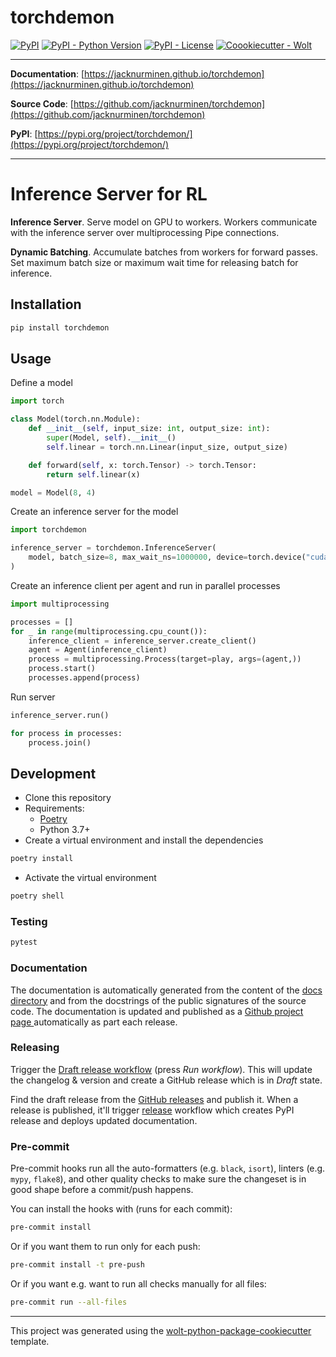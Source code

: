 # torchdemon

[![PyPI](https://img.shields.io/pypi/v/torchdemon?style=flat-square)](https://pypi.python.org/pypi/torchdemon/)
[![PyPI - Python Version](https://img.shields.io/pypi/pyversions/torchdemon?style=flat-square)](https://pypi.python.org/pypi/torchdemon/)
[![PyPI - License](https://img.shields.io/pypi/l/torchdemon?style=flat-square)](https://pypi.python.org/pypi/torchdemon/)
[![Coookiecutter - Wolt](https://img.shields.io/badge/cookiecutter-Wolt-00c2e8?style=flat-square&logo=cookiecutter&logoColor=D4AA00&link=https://github.com/woltapp/wolt-python-package-cookiecutter)](https://github.com/woltapp/wolt-python-package-cookiecutter)


---

**Documentation**: [https://jacknurminen.github.io/torchdemon](https://jacknurminen.github.io/torchdemon)

**Source Code**: [https://github.com/jacknurminen/torchdemon](https://github.com/jacknurminen/torchdemon)

**PyPI**: [https://pypi.org/project/torchdemon/](https://pypi.org/project/torchdemon/)

---

# Inference Server for RL

__Inference Server__. Serve model on GPU to workers. Workers communicate with the inference server over
multiprocessing Pipe connections.

__Dynamic Batching__. Accumulate batches from workers for forward passes. Set maximum batch size or maximum wait time
for releasing batch for inference.


## Installation

```sh
pip install torchdemon
```

## Usage

Define a model
```python
import torch

class Model(torch.nn.Module):
    def __init__(self, input_size: int, output_size: int):
        super(Model, self).__init__()
        self.linear = torch.nn.Linear(input_size, output_size)

    def forward(self, x: torch.Tensor) -> torch.Tensor:
        return self.linear(x)

model = Model(8, 4)
```

Create an inference server for the model

```python
import torchdemon

inference_server = torchdemon.InferenceServer(
    model, batch_size=8, max_wait_ns=1000000, device=torch.device("cuda:0")
)
```

Create an inference client per agent and run in parallel processes
```python
import multiprocessing

processes = []
for _ in range(multiprocessing.cpu_count()):
    inference_client = inference_server.create_client()
    agent = Agent(inference_client)
    process = multiprocessing.Process(target=play, args=(agent,))
    process.start()
    processes.append(process)
```

Run server
```python
inference_server.run()

for process in processes:
    process.join()
```

## Development

* Clone this repository
* Requirements:
  * [Poetry](https://python-poetry.org/)
  * Python 3.7+
* Create a virtual environment and install the dependencies

```sh
poetry install
```

* Activate the virtual environment

```sh
poetry shell
```

### Testing

```sh
pytest
```

### Documentation

The documentation is automatically generated from the content of the [docs directory](./docs) and from the docstrings
 of the public signatures of the source code. The documentation is updated and published as a [Github project page
 ](https://pages.github.com/) automatically as part each release.

### Releasing

Trigger the [Draft release workflow](https://github.com/jacknurminen/torchdemon/actions/workflows/draft_release.yml)
(press _Run workflow_). This will update the changelog & version and create a GitHub release which is in _Draft_ state.

Find the draft release from the
[GitHub releases](https://github.com/jacknurminen/torchdemon/releases) and publish it. When
 a release is published, it'll trigger [release](https://github.com/jacknurminen/torchdemon/blob/master/.github/workflows/release.yml) workflow which creates PyPI
 release and deploys updated documentation.

### Pre-commit

Pre-commit hooks run all the auto-formatters (e.g. `black`, `isort`), linters (e.g. `mypy`, `flake8`), and other quality
 checks to make sure the changeset is in good shape before a commit/push happens.

You can install the hooks with (runs for each commit):

```sh
pre-commit install
```

Or if you want them to run only for each push:

```sh
pre-commit install -t pre-push
```

Or if you want e.g. want to run all checks manually for all files:

```sh
pre-commit run --all-files
```

---

This project was generated using the [wolt-python-package-cookiecutter](https://github.com/woltapp/wolt-python-package-cookiecutter) template.
